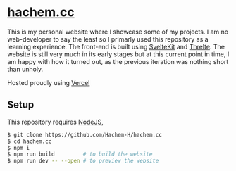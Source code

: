 # [hachem.cc](https://hachem.cc)
This is my personal website where I showcase some of my projects. I am no web-developer to say the least so I primarly used this repository as a learning experience. The front-end is built using [SvelteKit](https://kit.svelte.dev/) and [Threlte](https://threlte.xyz/). The website is still very much in its early stages but at this current point in time, I am happy with how it turned out, as the previous iteration was nothing short than unholy.

Hosted proudly using [Vercel](https://vercel.com/)

## Setup
This repository requires [NodeJS](https://nodejs.org/),
```sh
$ git clone https://github.com/Hachem-H/hachem.cc
$ cd hachem.cc
$ npm i
$ npm run build         # to build the website
$ npm run dev -- --open # to preview the website
```

